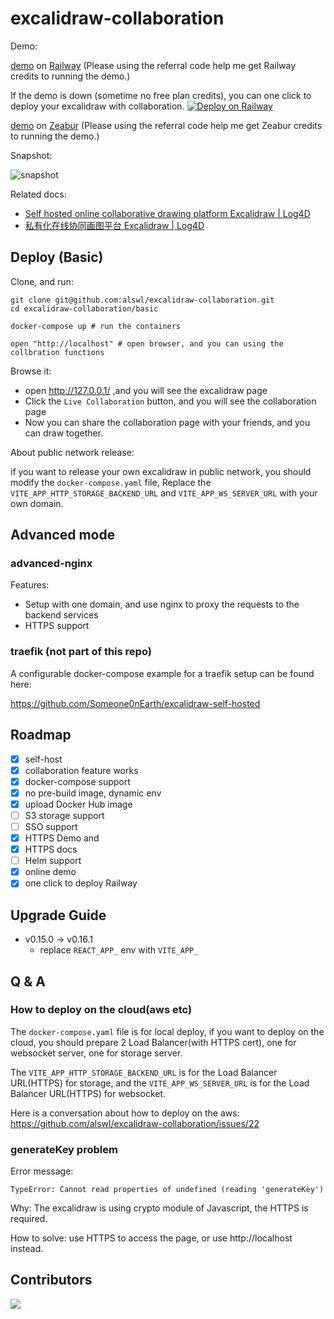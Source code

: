 # excalidraw-collaboration

Demo:

[demo](https://excalidraw-production-1dbf.up.railway.app) on [Railway](https://railway.app?referralCode=HM_ZCO)
(Please using the referral code help me get Railway credits to running the demo.)

If the demo is down (sometime no free plan credits), you can one click to deploy your excalidraw with collaboration.
[![Deploy on Railway](https://railway.com/button.svg)](https://railway.com/deploy/PjQnHs?referralCode=HM_ZCO&utm_medium=integration&utm_source=template&utm_campaign=generic)

[demo](https://excalidraw.zeabur.app/) on [Zeabur](https://zeabur.com/referral?referralCode=alswl)
(Please using the referral code help me get Zeabur credits to running the demo.)

Snapshot:

![snapshot](./_assets/snapshot.png)

Related docs:

- [Self hosted online collaborative drawing platform Excalidraw | Log4D](https://en.blog.alswl.com/2022/10/self-hosted-excalidraw/)
- [私有化在线协同画图平台 Excalidraw | Log4D](https://blog.alswl.com/2022/10/self-hosted-excalidraw/)

## Deploy (Basic)

Clone, and run:

```
git clone git@github.com:alswl/excalidraw-collaboration.git
cd excalidraw-collaboration/basic

docker-compose up # run the containers

open "http://localhost" # open browser, and you can using the collbration functions
```

Browse it:

- open http://127.0.0.1/ ,and you will see the excalidraw page
- Click the `Live Collaboration` button, and you will see the collaboration page
- Now you can share the collaboration page with your friends, and you can draw together.

About public network release:

if you want to release your own excalidraw in public network,
you should modify the `docker-compose.yaml` file,
Replace the `VITE_APP_HTTP_STORAGE_BACKEND_URL` and `VITE_APP_WS_SERVER_URL` with your own domain.

## Advanced mode

### advanced-nginx

Features:

- Setup with one domain, and use nginx to proxy the requests to the backend services
- HTTPS support

### traefik (not part of this repo)

A configurable docker-compose example for a traefik setup can be found here:

<https://github.com/Someone0nEarth/excalidraw-self-hosted>


## Roadmap

- [x] self-host
- [x] collaboration feature works
- [x] docker-compose support
- [x] no pre-build image, dynamic env
- [x] upload Docker Hub image
- [ ] S3 storage support
- [ ] SSO support
- [x] HTTPS Demo and
- [x] HTTPS docs
- [ ] Helm support
- [x] online demo
- [x] one click to deploy Railway

## Upgrade Guide

- v0.15.0 -> v0.16.1
  - replace `REACT_APP_` env with `VITE_APP_`

## Q & A

### How to deploy on the cloud(aws etc)

The `docker-compose.yaml` file is for local deploy, if you want to deploy on the cloud,
you should prepare 2 Load Balancer(with HTTPS cert), one for websocket server, one for storage server.

The `VITE_APP_HTTP_STORAGE_BACKEND_URL` is for the Load Balancer URL(HTTPS) for storage,
and the `VITE_APP_WS_SERVER_URL` is for the Load Balancer URL(HTTPS) for websocket.

Here is a conversation about how to deploy on the aws: https://github.com/alswl/excalidraw-collaboration/issues/22

### generateKey problem

Error message:

```
TypeError: Cannot read properties of undefined (reading 'generateKey')
```

Why: The excalidraw is using crypto module of Javascript, the HTTPS is required.

How to solve: use HTTPS to access the page, or use http://localhost instead.

## Contributors

<a href="https://github.com/alswl/excalidraw-collaboration/graphs/contributors">
  <img src="https://contrib.rocks/image?repo=alswl/excalidraw-collaboration" />
</a>
